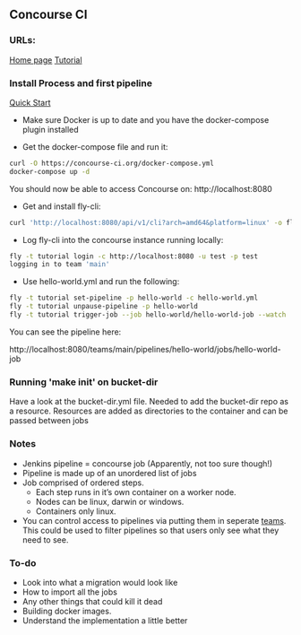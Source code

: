 ## Concourse CI

### URLs:
[Home page](https://concourse-ci.org)
[Tutorial](https://concourse-ci.org/getting-started.html)

### Install Process and first pipeline
[Quick Start](https://concourse-ci.org/quick-start.html)

* Make sure Docker is up to date and you have the docker-compose plugin installed

* Get the docker-compose file and run it:
```bash
curl -O https://concourse-ci.org/docker-compose.yml
docker-compose up -d
```

You should now be able to access Concourse on: http://localhost:8080

* Get and install fly-cli:

```bash
curl 'http://localhost:8080/api/v1/cli?arch=amd64&platform=linux' -o fly && chmod +x ./fly && sudo mv ./fly /usr/local/bin/
```

* Log fly-cli into the concourse instance running locally:

```bash
fly -t tutorial login -c http://localhost:8080 -u test -p test
logging in to team 'main'
```

* Use hello-world.yml and run the following:

```bash
fly -t tutorial set-pipeline -p hello-world -c hello-world.yml
fly -t tutorial unpause-pipeline -p hello-world
fly -t tutorial trigger-job --job hello-world/hello-world-job --watch
```

You can see the pipeline here:

http://localhost:8080/teams/main/pipelines/hello-world/jobs/hello-world-job


### Running 'make init' on bucket-dir

Have a look at the bucket-dir.yml file.
Needed to add the bucket-dir repo as a resource.
Resources are added as directories to the container and can be passed between jobs 

###  Notes

* Jenkins pipeline = concourse job (Apparently, not too sure though!)
* Pipeline is made up of an unordered list of jobs
* Job comprised of ordered steps.
    * Each step runs in it’s own container on a worker node.
    * Nodes can be linux, darwin or windows.
    * Containers only linux.
* You can control access to pipelines via putting them in seperate [teams](https://concourse-ci.org/auth.html). This could be used to filter pipelines so that users only see what they need to see.


### To-do

* Look into what a migration would look like
* How to import all the jobs
* Any other things that could kill it dead
* Building docker images.
* Understand the implementation a little better